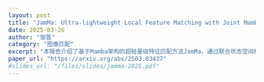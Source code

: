 ```yaml
---
layout: post
title: "JamMa: Ultra-lightweight Local Feature Matching with Joint Mamba"
date: 2025-03-26
author: "邹晋"
category: "图像匹配"
excerpt: "本报告介绍了基于Mamba架构的超轻量级特征匹配方法JamMa，通过联合状态空间模型实现了高效的局部特征匹配。"
paper_url: "https://arxiv.org/abs/2503.03437"
#slides_url: "/files/slides/jamma-2025.pdf"
---
```

